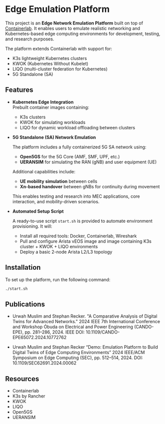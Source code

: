 # Edge Emulation Platform

This project is an **Edge Network Emulation Platform** built on top of [Containerlab](https://containerlab.dev/). It enables users to emulate realistic networking and Kubernetes-based edge computing environments for development, testing, and research purposes.

The platform extends Containerlab with support for:

- K3s lightweight Kubernetes clusters
- KWOK (Kubernetes Without Kubelet)
- LIQO (multi-cluster federation for Kubernetes)
- 5G Standalone (SA)

## Features
- **Kubernetes Edge Integration**  
  Prebuilt container images containing:
  - K3s clusters
  - KWOK for simulating workloads
  - LIQO for dynamic workload offloading between clusters

- **5G Standalone (SA) Network Emulation** 

  The platform includes a fully containerized 5G SA network using:
  
  - **Open5GS** for the 5G Core (AMF, SMF, UPF, etc.)
  - **UERANSIM** for simulating the RAN (gNB) and user equipment (UE)
  
  Additional capabilities include:
  
  - **UE mobility simulation** between cells
  - **Xn-based handover** between gNBs for continuity during movement
  
  This enables testing and research into MEC applications, core interaction, and mobility-driven scenarios.


- **Automated Setup Script**

  A ready-to-use script `start.sh` is provided to automate environment provisioning. It will:
  - Install all required tools: Docker, Containerlab, Wireshark
  - Pull and configure Arista vEOS image and image containing K3s cluster + KWOK + LIQO environments  
  - Deploy a basic 2-node Arista L2/L3 topology

## Installation

To set up the platform, run the following command:

```bash
./start.sh
```
## Publications

- Urwah Muslim and Stephan Recker.
"A Comparative Analysis of Digital Twins for Advanced Networks."
2024 IEEE 7th International Conference and Workshop Óbuda on Electrical and Power Engineering (CANDO-EPE), pp. 281–286, 2024.
IEEE DOI: 10.1109/CANDO-EPE65072.2024.10772762

- Urwah Muslim and Stephan Recker
“Demo: Emulation Platform to Build Digital Twins of Edge Computing Environments”
2024 IEEE/ACM Symposium on Edge Computing (SEC), pp. 512–514, 2024.
DOI: 10.1109/SEC62691.2024.00062

## Resources
- Containerlab
- K3s by Rancher
- KWOK 
- LIQO
- Open5GS
- UERANSIM
